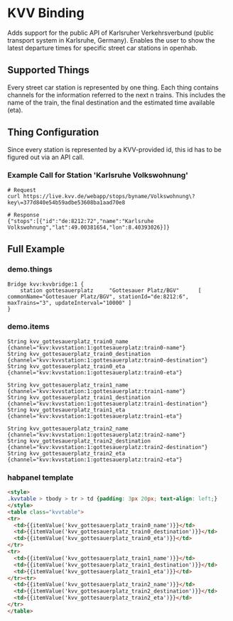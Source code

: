 # KVV Binding

Adds support for the public API of Karlsruher Verkehrsverbund (public transport system in Karlsruhe, Germany).
Enables the user to show the latest departure times for specific street car stations in openhab.

## Supported Things

Every street car station is represented by one thing. Each thing contains channels for the information referred to the next n trains.
This includes the name of the train, the final destination and the estimated time available (eta).

## Thing Configuration

Since every station is represented by a KVV-provided id, this id has to be figured out via an API call.

### Example Call for Station 'Karlsruhe Volkswohnung'

```
# Request
curl https://live.kvv.de/webapp/stops/byname/Volkswohnung\?key\=377d840e54b59adbe53608ba1aad70e8

# Response
{"stops":[{"id":"de:8212:72","name":"Karlsruhe Volkswohnung","lat":49.00381654,"lon":8.40393026}]}
```

## Full Example

### demo.things

```
Bridge kvv:kvvbridge:1 {
	station gottesauerplatz		"Gottesauer Platz/BGV"		[ commonName="Gottesauer Platz/BGV", stationId="de:8212:6", maxTrains="3", updateInterval="10000" ]
}
```

### demo.items

```
String kvv_gottesauerplatz_train0_name      	{channel="kvv:kvvstation:1:gottesauerplatz:train0-name"}
String kvv_gottesauerplatz_train0_destination	{channel="kvv:kvvstation:1:gottesauerplatz:train0-destination"}
String kvv_gottesauerplatz_train0_eta      		{channel="kvv:kvvstation:1:gottesauerplatz:train0-eta"}

String kvv_gottesauerplatz_train1_name      	{channel="kvv:kvvstation:1:gottesauerplatz:train1-name"}
String kvv_gottesauerplatz_train1_destination   {channel="kvv:kvvstation:1:gottesauerplatz:train1-destination"}
String kvv_gottesauerplatz_train1_eta      		{channel="kvv:kvvstation:1:gottesauerplatz:train1-eta"}

String kvv_gottesauerplatz_train2_name      	{channel="kvv:kvvstation:1:gottesauerplatz:train2-name"}
String kvv_gottesauerplatz_train2_destination   {channel="kvv:kvvstation:1:gottesauerplatz:train2-destination"}
String kvv_gottesauerplatz_train2_eta      		{channel="kvv:kvvstation:1:gottesauerplatz:train2-eta"}
```

### habpanel template

```html
<style>
.kvvtable > tbody > tr > td {padding: 3px 20px; text-align: left;}
</style>
<table class="kvvtable">
<tr>
  <td>{{itemValue('kvv_gottesauerplatz_train0_name')}}</td>
  <td>{{itemValue('kvv_gottesauerplatz_train0_destination')}}</td>
  <td>{{itemValue('kvv_gottesauerplatz_train0_eta')}}</td>
</tr>
<tr>
  <td>{{itemValue('kvv_gottesauerplatz_train1_name')}}</td>
  <td>{{itemValue('kvv_gottesauerplatz_train1_destination')}}</td>
  <td>{{itemValue('kvv_gottesauerplatz_train1_eta')}}</td>
</tr><tr>
  <td>{{itemValue('kvv_gottesauerplatz_train2_name')}}</td>
  <td>{{itemValue('kvv_gottesauerplatz_train2_destination')}}</td>
  <td>{{itemValue('kvv_gottesauerplatz_train2_eta')}}</td>
</tr>
</table>
```
